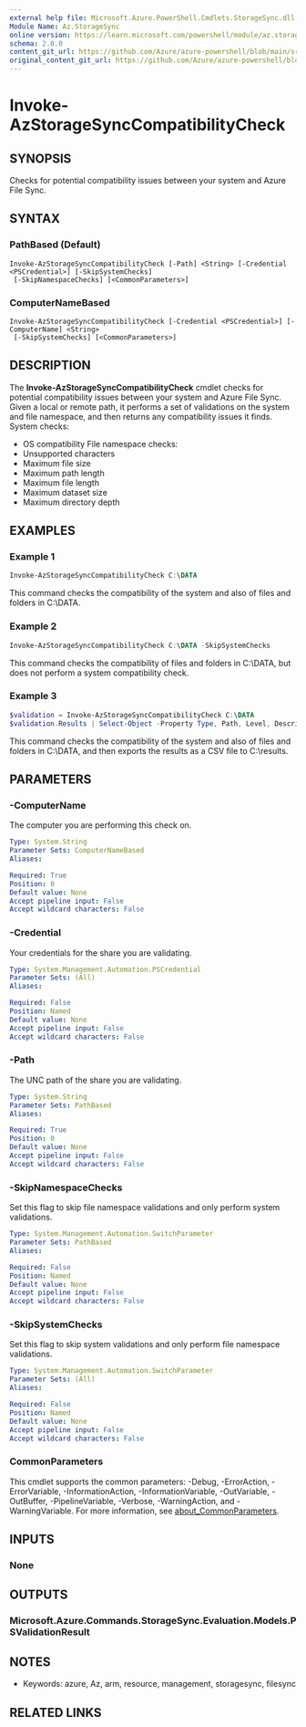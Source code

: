 ```yaml
---
external help file: Microsoft.Azure.PowerShell.Cmdlets.StorageSync.dll-Help.xml
Module Name: Az.StorageSync
online version: https://learn.microsoft.com/powershell/module/az.storagesync/invoke-azstoragesynccompatibilitycheck
schema: 2.0.0
content_git_url: https://github.com/Azure/azure-powershell/blob/main/src/StorageSync/StorageSync/help/Invoke-AzStorageSyncCompatibilityCheck.md
original_content_git_url: https://github.com/Azure/azure-powershell/blob/main/src/StorageSync/StorageSync/help/Invoke-AzStorageSyncCompatibilityCheck.md
---
```


# Invoke-AzStorageSyncCompatibilityCheck

## SYNOPSIS
Checks for potential compatibility issues between your system and Azure File Sync.

## SYNTAX

### PathBased (Default)
```
Invoke-AzStorageSyncCompatibilityCheck [-Path] <String> [-Credential <PSCredential>] [-SkipSystemChecks]
 [-SkipNamespaceChecks] [<CommonParameters>]
```

### ComputerNameBased
```
Invoke-AzStorageSyncCompatibilityCheck [-Credential <PSCredential>] [-ComputerName] <String>
 [-SkipSystemChecks] [<CommonParameters>]
```

## DESCRIPTION
The **Invoke-AzStorageSyncCompatibilityCheck** cmdlet checks for potential compatibility issues between your system and Azure File Sync. Given a local or remote path, it performs a set of validations on the system and file namespace, and then returns any compatibility issues it finds.
System checks:
- OS compatibility
File namespace checks:
- Unsupported characters
- Maximum file size
- Maximum path length
- Maximum file length
- Maximum dataset size
- Maximum directory depth

## EXAMPLES

### Example 1
```powershell
Invoke-AzStorageSyncCompatibilityCheck C:\DATA
```

This command checks the compatibility of the system and also of files and folders in C:\DATA.

### Example 2
```powershell
Invoke-AzStorageSyncCompatibilityCheck C:\DATA -SkipSystemChecks
```

This command checks the compatibility of files and folders in C:\DATA, but does not perform a system compatibility check.

### Example 3
```powershell
$validation = Invoke-AzStorageSyncCompatibilityCheck C:\DATA
$validation.Results | Select-Object -Property Type, Path, Level, Description, Result | Export-Csv -Path C:\results.csv -Encoding utf8
```

This command checks the compatibility of the system and also of files and folders in C:\DATA, and then exports the results as a CSV file to C:\results.

## PARAMETERS

### -ComputerName
The computer you are performing this check on.

```yaml
Type: System.String
Parameter Sets: ComputerNameBased
Aliases:

Required: True
Position: 0
Default value: None
Accept pipeline input: False
Accept wildcard characters: False
```

### -Credential
Your credentials for the share you are validating.

```yaml
Type: System.Management.Automation.PSCredential
Parameter Sets: (All)
Aliases:

Required: False
Position: Named
Default value: None
Accept pipeline input: False
Accept wildcard characters: False
```

### -Path
The UNC path of the share you are validating.

```yaml
Type: System.String
Parameter Sets: PathBased
Aliases:

Required: True
Position: 0
Default value: None
Accept pipeline input: False
Accept wildcard characters: False
```

### -SkipNamespaceChecks
Set this flag to skip file namespace validations and only perform system validations.

```yaml
Type: System.Management.Automation.SwitchParameter
Parameter Sets: PathBased
Aliases:

Required: False
Position: Named
Default value: None
Accept pipeline input: False
Accept wildcard characters: False
```

### -SkipSystemChecks
Set this flag to skip system validations and only perform file namespace validations.

```yaml
Type: System.Management.Automation.SwitchParameter
Parameter Sets: (All)
Aliases:

Required: False
Position: Named
Default value: None
Accept pipeline input: False
Accept wildcard characters: False
```

### CommonParameters
This cmdlet supports the common parameters: -Debug, -ErrorAction, -ErrorVariable, -InformationAction, -InformationVariable, -OutVariable, -OutBuffer, -PipelineVariable, -Verbose, -WarningAction, and -WarningVariable. For more information, see [about_CommonParameters](http://go.microsoft.com/fwlink/?LinkID=113216).

## INPUTS

### None

## OUTPUTS

### Microsoft.Azure.Commands.StorageSync.Evaluation.Models.PSValidationResult

## NOTES
* Keywords: azure, Az, arm, resource, management, storagesync, filesync

## RELATED LINKS
